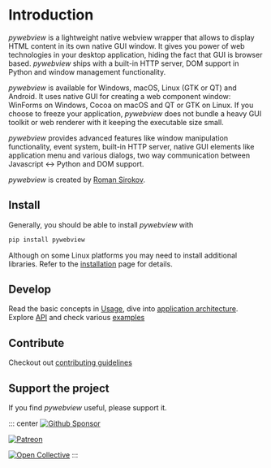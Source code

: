 # Introduction

_pywebview_ is a lightweight native webview wrapper that allows to display HTML content in its own native GUI window. It gives you power of web technologies in your desktop application, hiding the fact that GUI is browser based. _pywebview_ ships with a built-in HTTP server, DOM support in Python and window management functionality.

_pywebview_ is available for Windows, macOS, Linux (GTK or QT) and Android. It uses native GUI for creating a web component window: WinForms on Windows, Cocoa on macOS and QT or GTK on Linux. If you choose to freeze your application, _pywebview_ does not bundle a heavy GUI toolkit or web renderer with it keeping the executable size small.

_pywebview_ provides advanced features like window manipulation functionality, event system, built-in HTTP server, native GUI elements like application menu and various dialogs, two way communication between Javascript ↔ Python and DOM support.

_pywebview_ is created by [Roman Sirokov](https://github.com/r0x0r/).

## Install

Generally, you should be able to install _pywebview_ with

``` bash
pip install pywebview
```

Although on some Linux platforms you may need to install additional libraries. Refer to the [installation](/guide/installation.html) page for details.

## Develop

Read the basic concepts in [Usage](/guide/usage), dive into [application architecture](/guide/architecture). Explore [API](/guide/api) and check various [examples](/examples)

## Contribute

Checkout out [contributing guidelines](/contributing)

## Support the project

If you find _pywebview_ useful, please support it.

::: center
[![Github Sponsor](/github_sponsor_button.png)](https://github.com/sponsors/r0x0r)

[![Patreon](/patreon.png)](https://www.patreon.com/bePatron?u=13226105)

[![Open Collective](/opencollective.png)](https://opencollective.com/pywebview/donate)
:::